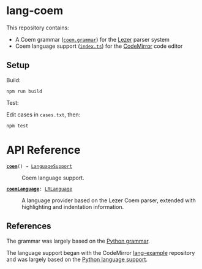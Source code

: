 # lang-coem

This repository contains:

- A Coem grammar ([`coem.grammar`](https://github.com/coem-lang/lang-coem/blob/main/src/syntax.grammar)) for the [Lezer](https://lezer.codemirror.net/) parser system
- Coem language support ([`index.ts`](https://github.com/coem-lang/lang-coem/blob/main/src/index.ts)) for the [CodeMirror](https://codemirror.net/6/) code editor

## Setup

Build:

```
npm run build
```

Test:

Edit cases in `cases.txt`, then:

```
npm test
```

# API Reference

<dl>
  <dt id="user-content-coem">
    <code><strong><a href="#user-content-coem">coem</a></strong>() → <a href="https://codemirror.net/6/docs/ref#language.LanguageSupport">LanguageSupport</a></code>
  </dt>
  <dd><p>Coem language support.</p></dd>
  <dt id="user-content-coemlanguage">
    <code><strong><a href="#user-content-coemlanguage">coemLanguage</a></strong>: <a href="https://codemirror.net/6/docs/ref#language.LRLanguage">LRLanguage</a></code>
  </dt>
  <dd><p>A language provider based on the Lezer Coem parser, extended with highlighting and indentation information.</p>
</dd>
</dl>

## References

The grammar was largely based on the [Python grammar](https://github.com/lezer-parser/python).

The language support began with the CodeMirror [lang-example](https://github.com/codemirror/lang-example) repository and was largely based on the [Python language support](https://github.com/codemirror/lang-python/blob/main/README.md).
